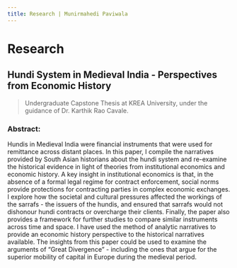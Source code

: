 ```yaml
---
title: Research | Munirmahedi Paviwala
---
```

# Research

## Hundi System in Medieval India - Perspectives from Economic History
> Undergraduate Capstone Thesis at KREA University, under the guidance of Dr. Karthik Rao Cavale.

### Abstract:
Hundis in Medieval India were financial instruments that were used for remittance across distant places. In this paper, I compile the narratives provided by South Asian historians about the hundi system and re-examine the historical evidence in light of theories from institutional economics and economic history. A key insight in institutional economics is that, in the absence
of a formal legal regime for contract enforcement, social norms provide protections for
contracting parties in complex economic exchanges. I explore how the societal and cultural
pressures affected the workings of the sarrafs - the issuers of the hundis, and ensured that sarrafs
would not dishonour hundi contracts or overcharge their clients. Finally, the paper also provides
a framework for further studies to compare similar instruments across time and space. I have
used the method of analytic narratives to provide an economic history perspective to the
historical narratives available. The insights from this paper could be used to examine the arguments of “Great Divergence” - including the ones that argue for the superior mobility of capital in Europe during the medieval period.